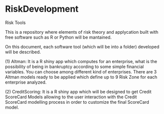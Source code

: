 # RiskDevelopment
Risk Tools

This is a repository where elements of risk theory and applycation built with free software such as R or Python will be mantained.

On this document, each software tool (which will be into a folder) developed will be described.

(1) Altman: It is a R shiny app which computes for an enterprise, what is the possibility of being in bankruptcy according to some simple financial variables. You can choose among different kind of enterprises. There are 3 Altman models ready to be applied which define up to 9 Risk Zone for each enterprise analyzed.

(2) CreditScoring: It is a R shiny app which will be designed to get Credit ScoreCard Models allowing to the user interaction with the Credit ScoreCard modelling process in order to customize the final ScoreCard model.
